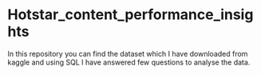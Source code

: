 # Hotstar_content_performance_insights

In this repository you can find the dataset which I have downloaded from kaggle and using SQL I have answered few questions to analyse the data.
